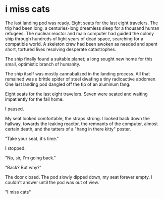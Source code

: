 # i miss cats

The last landing pod was ready. Eight seats for the last eight travelers. The trip had been long, a centuries-long dreamless sleep for a thousand human refugees. The nuclear reactor and main computer had guided the colony ship through hundreds of light years of dead space, searching for a compatible world. A skeleton crew had been awoken as needed and spent short, tortured lives resolving desperate catastrophes.

The ship finally found a suitable planet; a long sought new home for this small, optimistic branch of humanity.

The ship itself was mostly cannabalized in the landing process. All that remained was a brittle spider of steel dwafing a tiny radioactive abdomen. One last landing pod dangled off the tip of an aluminum fang.

Eight seats for the last eight travelers. Seven were seated and waiting impatiently for the fall home.

I paused.

My seat looked comfortable, the straps strong. I looked back down the hallway, towards the leaking reactor, the remnants of the computer, almost certain death, and the tatters of a "hang in there kitty" poster.

"Take your seat, it's time."

I stopped.

"No, sir, I'm going back."

"Back? But why?"

The door closed. The pod slowly dipped down, my seat forever empty. I couldn't answer until the pod was out of view.

"I miss cats"
